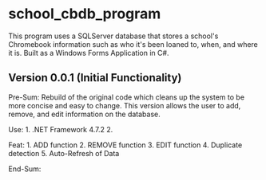 # school_cbdb_program
This program uses a SQLServer database that stores a school's Chromebook information such as who it's been loaned to, when, and where it is. Built as a Windows Forms Application in C#.

Version 0.0.1 (Initial Functionality)
--------------------------------------------------------------------------------------------------------------------------------------------
Pre-Sum: Rebuild of the original code which cleans up the system to be more concise and easy to change. This version allows the user to add, remove, and edit information on the database.

Use:
    1. .NET Framework 4.7.2
    2. 

Feat:
    1. ADD function
    2. REMOVE function
    3. EDIT function
    4. Duplicate detection
    5. Auto-Refresh of Data

End-Sum: 